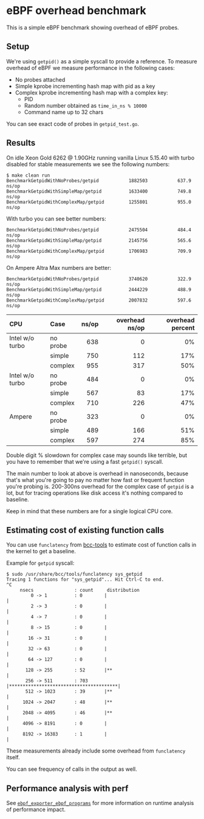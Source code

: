 # eBPF overhead benchmark

This is a simple eBPF benchmark showing overhead of eBPF probes.

## Setup

We're using `getpid()` as a simple syscall to provide a reference. To measure
overhead of eBPF we measure performance in the following cases:

* No probes attached
* Simple kprobe incrementing hash map with pid as a key
* Complex kprobe incrementing hash map with a complex key:
  * PID
  * Random number obtained as `time_in_ns % 10000`
  * Command name up to 32 chars

You can see exact code of probes in `getpid_test.go`.

## Results

On idle Xeon Gold 6262 @ 1.90GHz running vanilla Linux 5.15.40 with
turbo disabled for stable measurements we see the following numbers:

```
$ make clean run
BenchmarkGetpidWithNoProbes/getpid         	 1882503	       637.9 ns/op
BenchmarkGetpidWithSimpleMap/getpid        	 1633400	       749.8 ns/op
BenchmarkGetpidWithComplexMap/getpid       	 1255801	       955.0 ns/op
```

With turbo you can see better numbers:

```
BenchmarkGetpidWithNoProbes/getpid         	 2475504	       484.4 ns/op
BenchmarkGetpidWithSimpleMap/getpid        	 2145756	       565.6 ns/op
BenchmarkGetpidWithComplexMap/getpid       	 1706983	       709.9 ns/op
```

On Ampere Altra Max numbers are better:

```
BenchmarkGetpidWithNoProbes/getpid         	 3740620	       322.9 ns/op
BenchmarkGetpidWithSimpleMap/getpid        	 2444229	       488.9 ns/op
BenchmarkGetpidWithComplexMap/getpid       	 2007832	       597.6 ns/op
```

| CPU             | Case     | ns/op | overhead ns/op | overhead percent |
|:----------------|:---------|------:|---------------:|-----------------:|
| Intel w/o turbo | no probe |   638 |              0 |               0% |
|                 | simple   |   750 |            112 |              17% |
|                 | complex  |   955 |            317 |              50% |
| Intel w/o turbo | no probe |   484 |              0 |               0% |
|                 | simple   |   567 |             83 |              17% |
|                 | complex  |   710 |            226 |              47% |
| Ampere          | no probe |   323 |              0 |               0% |
|                 | simple   |   489 |            166 |              51% |
|                 | complex  |   597 |            274 |              85% |

Double digit % slowdown for complex case may sounds like terrible,
but you have to remember that we're using a fast `getpid()` syscall.

The main number to look at above is overhead in nanoseconds, because that's
what you're going to pay no matter how fast or frequent function you're
probing is. 200-300ns overhead for the complex case of `getpid` is a lot, but for
tracing operations like disk access it's nothing compared to baseline.

Keep in mind that these numbers are for a single logical CPU core.

## Estimating cost of existing function calls

You can use `funclatency` from [bcc-tools](https://github.com/iovisor/bcc)
to estimate cost of function calls in the kernel to get a baseline.

Example for `getpid` syscall:

```
$ sudo /usr/share/bcc/tools/funclatency sys_getpid
Tracing 1 functions for "sys_getpid"... Hit Ctrl-C to end.
^C
     nsecs               : count     distribution
         0 -> 1          : 0        |                                        |
         2 -> 3          : 0        |                                        |
         4 -> 7          : 0        |                                        |
         8 -> 15         : 0        |                                        |
        16 -> 31         : 0        |                                        |
        32 -> 63         : 0        |                                        |
        64 -> 127        : 0        |                                        |
       128 -> 255        : 52       |**                                      |
       256 -> 511        : 703      |****************************************|
       512 -> 1023       : 39       |**                                      |
      1024 -> 2047       : 48       |**                                      |
      2048 -> 4095       : 46       |**                                      |
      4096 -> 8191       : 0        |                                        |
      8192 -> 16383      : 1        |                                        |
```

These measurements already include some overhead from `funclatency` itself.

You can see frequency of calls in the output as well.

## Performance analysis with perf

See [`ebpf_exporter_ebpf_programs`](../README.md#ebpf_exporter_ebpf_programs)
for more information on runtime analysis of performance impact.
